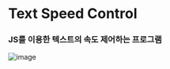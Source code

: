 <h1>Text Speed Control</h1>

<h3>JS를 이용한 텍스트의 속도 제어하는 프로그램</h3>


![image](https://github.com/leeyongha2006/Javascript-project/assets/126844590/c71b27e3-c71c-4446-9679-8fefd8dda688)
